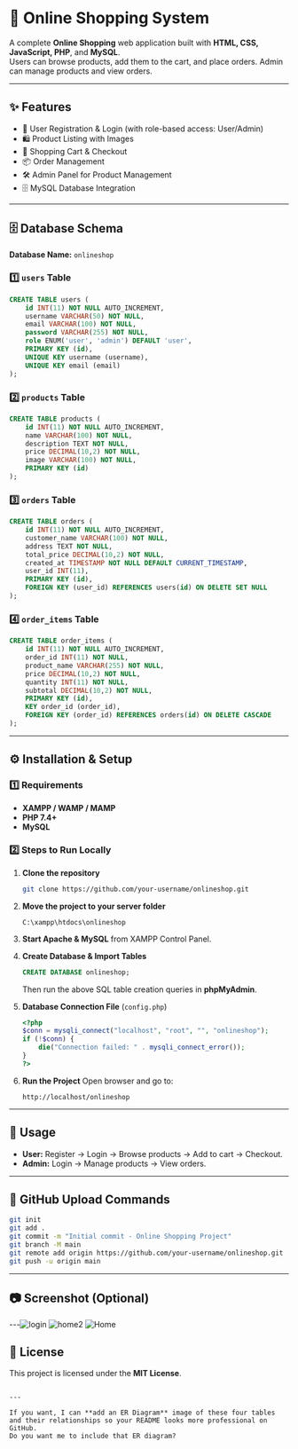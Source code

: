 
# 🛒 Online Shopping System

A complete **Online Shopping** web application built with **HTML, CSS, JavaScript, PHP**, and **MySQL**.  
Users can browse products, add them to the cart, and place orders. Admin can manage products and view orders.

---

## ✨ Features
- 🔑 User Registration & Login (with role-based access: User/Admin)
- 🛍️ Product Listing with Images
- 🛒 Shopping Cart & Checkout
- 📦 Order Management
- 🛠️ Admin Panel for Product Management
- 🗄️ MySQL Database Integration

---

## 🗄️ Database Schema

**Database Name:** `onlineshop`

### 1️⃣ `users` Table
```sql
CREATE TABLE users (
    id INT(11) NOT NULL AUTO_INCREMENT,
    username VARCHAR(50) NOT NULL,
    email VARCHAR(100) NOT NULL,
    password VARCHAR(255) NOT NULL,
    role ENUM('user', 'admin') DEFAULT 'user',
    PRIMARY KEY (id),
    UNIQUE KEY username (username),
    UNIQUE KEY email (email)
);
````

### 2️⃣ `products` Table

```sql
CREATE TABLE products (
    id INT(11) NOT NULL AUTO_INCREMENT,
    name VARCHAR(100) NOT NULL,
    description TEXT NOT NULL,
    price DECIMAL(10,2) NOT NULL,
    image VARCHAR(100) NOT NULL,
    PRIMARY KEY (id)
);
```

### 3️⃣ `orders` Table

```sql
CREATE TABLE orders (
    id INT(11) NOT NULL AUTO_INCREMENT,
    customer_name VARCHAR(100) NOT NULL,
    address TEXT NOT NULL,
    total_price DECIMAL(10,2) NOT NULL,
    created_at TIMESTAMP NOT NULL DEFAULT CURRENT_TIMESTAMP,
    user_id INT(11),
    PRIMARY KEY (id),
    FOREIGN KEY (user_id) REFERENCES users(id) ON DELETE SET NULL
);
```

### 4️⃣ `order_items` Table

```sql
CREATE TABLE order_items (
    id INT(11) NOT NULL AUTO_INCREMENT,
    order_id INT(11) NOT NULL,
    product_name VARCHAR(255) NOT NULL,
    price DECIMAL(10,2) NOT NULL,
    quantity INT(11) NOT NULL,
    subtotal DECIMAL(10,2) NOT NULL,
    PRIMARY KEY (id),
    KEY order_id (order_id),
    FOREIGN KEY (order_id) REFERENCES orders(id) ON DELETE CASCADE
);
```

---

## ⚙️ Installation & Setup

### 1️⃣ Requirements

* **XAMPP / WAMP / MAMP**
* **PHP 7.4+**
* **MySQL**

### 2️⃣ Steps to Run Locally

1. **Clone the repository**

   ```bash
   git clone https://github.com/your-username/onlineshop.git
   ```

2. **Move the project to your server folder**

   ```
   C:\xampp\htdocs\onlineshop
   ```

3. **Start Apache & MySQL** from XAMPP Control Panel.

4. **Create Database & Import Tables**

   ```sql
   CREATE DATABASE onlineshop;
   ```

   Then run the above SQL table creation queries in **phpMyAdmin**.

5. **Database Connection File** (`config.php`)

   ```php
   <?php
   $conn = mysqli_connect("localhost", "root", "", "onlineshop");
   if (!$conn) {
       die("Connection failed: " . mysqli_connect_error());
   }
   ?>
   ```

6. **Run the Project**
   Open browser and go to:

   ```
   http://localhost/onlineshop
   ```

---

## 🚀 Usage

* **User:** Register → Login → Browse products → Add to cart → Checkout.
* **Admin:** Login → Manage products → View orders.

---

## 📌 GitHub Upload Commands

```bash
git init
git add .
git commit -m "Initial commit - Online Shopping Project"
git branch -M main
git remote add origin https://github.com/your-username/onlineshop.git
git push -u origin main
```

---

## 📷 Screenshot (Optional)

---![login](https://github.com/user-attachments/assets/9343d392-7832-4b0e-ac44-2394b84e7af8)
![home2](https://github.com/user-attachments/assets/27192e6d-d55a-4683-949e-1b6c9be8a7dc)
![Home](https://github.com/user-attachments/assets/740d670e-3b94-48bf-8a4d-816702d090de)




## 📜 License

This project is licensed under the **MIT License**.

```

---

If you want, I can **add an ER Diagram** image of these four tables and their relationships so your README looks more professional on GitHub.  
Do you want me to include that ER diagram?
```
